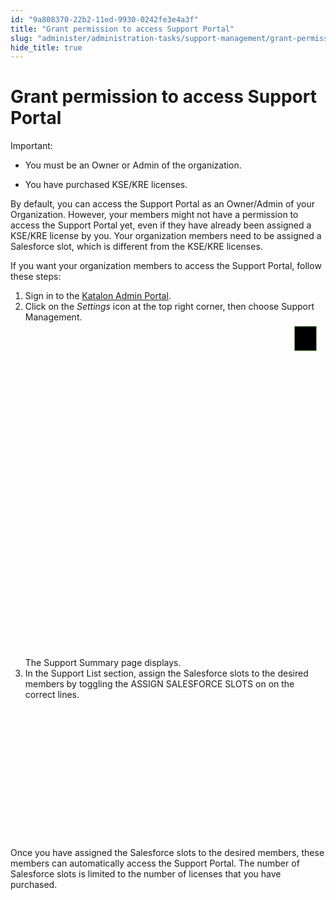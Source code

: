 ```yaml
---
id: "9a808370-22b2-11ed-9930-0242fe3e4a3f"
title: "Grant permission to access Support Portal"
slug: "administer/administration-tasks/support-management/grant-permission-to-access-support-portal"
hide_title: true
---
```


# <a id="task-147" class="anchor_top_offset"/><a id="ariaid-title1" class="anchor_top_offset"/>Grant permission to access Support Portal

<section xmlns="http://www.w3.org/1999/xhtml" className="section context"><div className="note important note_important"><span className="note__title">Important:</span>      <ul className="ul"><li className="li">         <p className="p">You must be an Owner or Admin of the organization.</p>       </li><li className="li"><p className="p">You have purchased KSE/KRE licenses.</p></li></ul>   </div>   <p className="p"> By default, you can access the Support Portal as an Owner/Admin of your Organization. However, your members might not have a permission to access the Support Portal yet, even if they have already been assigned a KSE/KRE license by you. Your organization members need to be assigned a Salesforce slot, which is  different from the KSE/KRE licenses. </p><p className="p"> If you want your organization members to access the Support Portal, follow these steps:</p> </section> 
<ol xmlns="http://www.w3.org/1999/xhtml" className="ol steps"><li className="li step stepexpand"><span className="ph cmd">Sign in to the <a className="xref j-external-link" href="https://my.katalon.com/home" target="_blank">Katalon Admin Portal</a>.</span></li><li className="li step stepexpand"><span className="ph cmd"> Click on the <em className="ph i">Settings</em> icon at the top right corner, then choose <span className="ph uicontrol">Support Management</span>.</span><div className="itemgroup info">       <svg xmlns="http://www.w3.org/2000/svg" height={648} id="svgcontent" overflow="visible" viewBox="0 0 581 648" width={581} x={581} y={648} className="anchor_top_offset"><g style={{pointerEvents: 'all'}}><title style={{pointerEvents: 'inherit'}}>Layer 1            </title><image height={648} id="svg_42bb6584-1afa-4328-a949-301bcc3cf42b" width={581} actuate="onLoad" show="embed" type="simple" resource-uuid="9a7f23e0-22b2-11ed-9930-0242fe3e4a3f" href="/9a7f23e0-22b2-11ed-9930-0242fe3e4a3f.png" className="anchor_top_offset" /><rect fill="#000000" fillOpacity={0} height={66} id="svg_1" rx={5} ry={5} stroke="#6bb545" strokeOpacity={1} strokeWidth={4} style={{pointerEvents: 'inherit'}} width={471} x={88} y={576} className="anchor_top_offset" /><rect fill="#000000" fillOpacity={0} height="47.00000238418579" id="svg_2" rx={5} ry={5} stroke="#6bb545" strokeOpacity={1} strokeWidth={4} width="41.999999046325684" x="521.0000009536743" y="7.999997615814209" className="anchor_top_offset" /></g></svg>     </div><div className="itemgroup info">The <span className="ph uicontrol">Support Summary</span> page displays. </div></li><li className="li step stepexpand"><span className="ph cmd">In the <span className="ph uicontrol">Support List</span> section, assign the Salesforce slots to the desired members by toggling the <span className="ph uicontrol">ASSIGN SALESFORCE SLOTS</span> on on the correct lines.</span><div className="itemgroup info">       <svg xmlns="http://www.w3.org/2000/svg" height={355} id="svg_c39484f2-9708-4ed3-807e-4011ecd2d37e" overflow="visible" viewBox="0 0 768 355" width={768} x={768} y={355} className="anchor_top_offset"><g style={{pointerEvents: 'all'}}><title style={{pointerEvents: 'inherit'}}>Layer 1            </title><image height={355} id="svg_512ff68b-c2b7-436c-944e-fdab26e6e462" width={768} actuate="onLoad" show="embed" type="simple" resource-uuid="9a800e40-22b2-11ed-9930-0242fe3e4a3f" href="/9a800e40-22b2-11ed-9930-0242fe3e4a3f.jpeg" className="anchor_top_offset" /><rect fill="#000000" fillOpacity={0} height={89} id="svg_db81dfa8-4ebe-4be8-b29e-f7fba2121661" rx={5} ry={5} stroke="#6bb545" strokeOpacity={1} strokeWidth={4} style={{pointerEvents: 'inherit'}} width={104} x="526.5" y="230.5" className="anchor_top_offset" /></g></svg>     </div></li></ol> 
<section xmlns="http://www.w3.org/1999/xhtml" className="section result">Once you have assigned the Salesforce slots to the desired members, these members can automatically access the Support Portal. The number of Salesforce slots is limited to the number of licenses that you have purchased.</section> 

